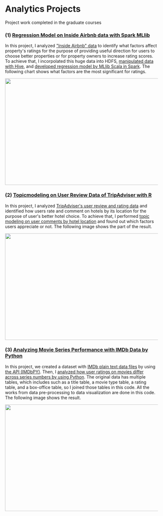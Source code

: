 # Analytics Projects
Project work completed in the graduate courses

<h3>(1) <a href= "https://github.com/tnmasui/Projects/tree/master/InsideAirbnb" >Regression Model on Inside Airbnb data with Spark MLlib</a></h3>

In this project, I analyzed <a href="http://insideairbnb.com/get-the-data.html">"Inside Airbnb" data</a> to identify what factors affect property's ratings for the purpose of providing useful direction for users to choose better properties or for property owners to increase rating scores. To achieve that, I incorpolated this huge data into HDFS, <a href= "https://github.com/tnmasui/Projects/blob/master/InsideAirbnb/Preprocess_Hive.hql">manipulated data with Hive</a>, and <a href= "https://github.com/tnmasui/Projects/blob/master/InsideAirbnb/Regression_MLlib_Scala.txt">developed regression model by MLlib Scala in Spark</a>. The following chart shows what factors are the most significant for ratings. 

<img src="https://github.com/tnmasui/Projects/blob/master/InsideAirbnb/IMG_Airbnb.jpg" height="350" width="600">

<h3>(2) <a href= "https://github.com/tnmasui/Projects/tree/master/TripAdviser" >Topicmodeling on User Review Data of TripAdviser with R</a></h3>

In this project, I analyzed <a href="http://kavita-ganesan.com/entity-ranking-data">TripAdviser's user review and rating data</a> and identified how users rate and comment on hotels by its location for the purpose of user's better hotel choice. To achieve that, I performed <a href= "https://github.com/tnmasui/Projects/blob/master/TripAdviser/TopicModeling.Rmd">topic modeling on user comments by hotel location</a> and found out which factors users appreciate or not. The following image shows the part of the result.

<img src="https://github.com/tnmasui/Projects/blob/master/TripAdviser/IMG_TripAdviser.jpg" height="350" width="600">

<h3>(3) <a href= "https://github.com/tnmasui/Projects/tree/master/IMDb" >Analyzing Movie Series Performance with IMDb Data by Python</a></h3>

In this project, we created a dataset with <a href="http://www.imdb.com/interfaces">IMDb plain text data files</a> by using <a href="http://imdbpy.sourceforge.net/"> the API (IMDbPY)</a>. Then, I <a href= "https://github.com/tnmasui/Projects/blob/master/IMDb/Series_Analysis.ipynb">analyzed how user ratings on movies differ across series numbers by using Python</a>. The original data has multiple tables, which includes such as a title table, a movie type table, a rating table, and a box-office table, so I joined those tables in this code. All the works from data pre-processing to data visualization are done in this code. The following image shows the result.

<img src="https://github.com/tnmasui/Projects/blob/master/IMDb/IMG_IMdB.jpg" height="350" width="600">

